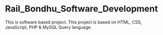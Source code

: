# Rail_Bondhu_Software_Development
This is software based project. This project is based on HTML, CSS, JavaScript, PHP &amp; MySQL Query language.
